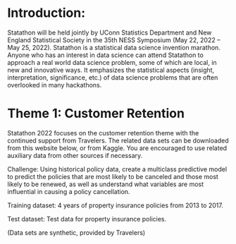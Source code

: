 # Introduction:

Statathon will be held jointly by UConn Statistics Department and New England Statistical Society in the 35th NESS Symposium (May 22, 2022 – May 25, 2022). Statathon is a statistical data science invention marathon. Anyone who has an interest in data science can attend Statathon to approach a real world data science problem, some of which are local, in new and innovative ways. It emphasizes the statistical aspects (insight, interpretation, significance, etc.) of data science problems that are often overlooked in many hackathons.

# Theme 1: Customer Retention

Statathon 2022 focuses on the customer retention theme with the continued support from Travelers. The related data sets can be downloaded from this website below, or from Kaggle. You are encouraged to use related auxiliary data from other sources if necessary.

Challenge: Using historical policy data, create a multiclass predictive model to predict the policies that are most likely to be canceled and those most likely to be renewed, as well as understand what variables are most influential in causing a policy cancellation.

Training dataset: 4 years of property insurance policies from 2013 to 2017.

Test dataset: Test data for property insurance policies.

(Data sets are synthetic, provided by Travelers)